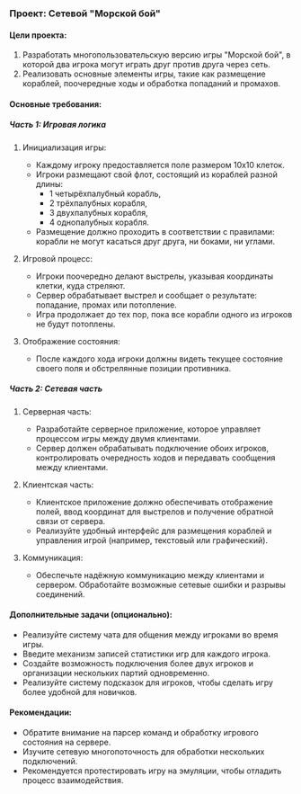 ### Проект: Сетевой "Морской бой"

#### Цели проекта:

1. Разработать многопользовательскую версию игры "Морской бой", в которой два игрока могут играть друг против друга
   через сеть.
2. Реализовать основные элементы игры, такие как размещение кораблей, поочередные ходы и обработка попаданий и промахов.

#### Основные требования:

##### Часть 1: Игровая логика

1. Инициализация игры:
    - Каждому игроку предоставляется поле размером 10x10 клеток.
    - Игроки размещают свой флот, состоящий из кораблей разной длины:
        - 1 четырёхпалубный корабль,
        - 2 трёхпалубных корабля,
        - 3 двухпалубных корабля,
        - 4 однопалубных корабля.
    - Размещение должно проходить в соответствии с правилами: корабли не могут касаться друг друга, ни боками, ни
      углами.

2. Игровой процесс:
    - Игроки поочередно делают выстрелы, указывая координаты клетки, куда стреляют.
    - Сервер обрабатывает выстрел и сообщает о результате: попадание, промах или потопление.
    - Игра продолжает до тех пор, пока все корабли одного из игроков не будут потоплены.

3. Отображение состояния:
    - После каждого хода игроки должны видеть текущее состояние своего поля и обстрелянные позиции противника.

##### Часть 2: Сетевая часть

1. Серверная часть:
    - Разработайте серверное приложение, которое управляет процессом игры между двумя клиентами.
    - Сервер должен обрабатывать подключение обоих игроков, контролировать очередность ходов и передавать сообщения
      между клиентами.

2. Клиентская часть:
    - Клиентское приложение должно обеспечивать отображение полей, ввод координат для выстрелов и получение обратной
      связи от сервера.
    - Реализуйте удобный интерфейс для размещения кораблей и управления игрой (например, текстовый или графический).

3. Коммуникация:
    - Обеспечьте надёжную коммуникацию между клиентами и сервером. Обработайте возможные сетевые ошибки и разрывы
      соединений.

#### Дополнительные задачи (опционально):

- Реализуйте систему чата для общения между игроками во время игры.
- Введите механизм записей статистики игр для каждого игрока.
- Создайте возможность подключения более двух игроков и организации нескольких партий одновременно.
- Реализуйте систему подсказок для игроков, чтобы сделать игру более удобной для новичков.

#### Рекомендации:

- Обратите внимание на парсер команд и обработку игрового состояния на сервере.
- Изучите сетевую многопоточность для обработки нескольких подключений.
- Рекомендуется протестировать игру на эмуляции, чтобы отладить процесс взаимодействия.
